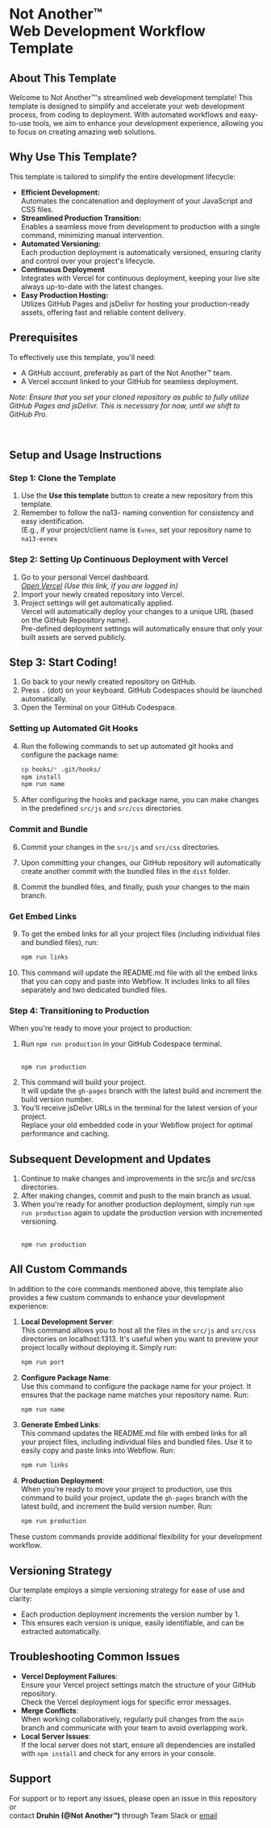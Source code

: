 
# Not Another™ <br> Web Development Workflow Template

## About This Template
Welcome to Not Another™'s streamlined web development template! This template is designed to simplify and accelerate your web development process, from coding to deployment. With automated workflows and easy-to-use tools, we aim to enhance your development experience, allowing you to focus on creating amazing web solutions.

## Why Use This Template?
This template is tailored to simplify the entire development lifecycle:
- **Efficient Development:** <br>
  Automates the concatenation and deployment of your JavaScript and CSS files.
- **Streamlined Production Transition:** <br>
  Enables a seamless move from development to production with a single command, minimizing manual intervention.
- **Automated Versioning:** <br>
  Each production deployment is automatically versioned, ensuring clarity and control over your project's lifecycle.
- **Continuous Deployment** <br>
  Integrates with Vercel for continuous deployment, keeping your live site always up-to-date with the latest changes.
- **Easy Production Hosting:** <br>
  Utilizes GitHub Pages and jsDelivr for hosting your production-ready assets, offering fast and reliable content delivery.

## Prerequisites
To effectively use this template, you'll need:
- A GitHub account, preferably as part of the Not Another™ team.
- A Vercel account linked to your GitHub for seamless deployment.

*Note: Ensure that you set your cloned repository as public to fully utilize GitHub Pages and jsDelivr. This is necessary for now, until we shift to GitHub Pro.*


<br>

## Setup and Usage Instructions
### Step 1: Clone the Template
1) Use the **Use this template** button to create a new repository from this template.
1) Remember to follow the na13- naming convention for consistency and easy identification. <br>
  (E.g., if your project/client name is `Evnex`, set your repository name to `na13-evnex`

### Step 2: Setting Up Continuous Deployment with Vercel
1) Go to your personal Vercel dashboard. <br>
  *[Open Vercel](https://vercel.com/new) (Use this link, if you are logged in)*
1) Import your newly created repository into Vercel.
1) Project settings will get automatically applied. <br>
  Vercel will automatically deploy your changes to a unique URL (based on the GitHub Repository name). <br>
  Pre-defined deployment settings will automatically ensure that only your built assets are served publicly. 

## Step 3: Start Coding!

1. Go back to your newly created repository on GitHub.
2. Press `.` (dot) on your keyboard. GitHub Codespaces should be launched automatically.
3. Open the Terminal on your GitHub Codespace.

### Setting up Automated Git Hooks
4. Run the following commands to set up automated git hooks and configure the package name:

    ```bash
    cp hooks/* .git/hooks/
    npm install
    npm run name
    ```

5. After configuring the hooks and package name, you can make changes in the predefined `src/js` and `src/css` directories.

### Commit and Bundle
6. Commit your changes in the `src/js` and `src/css` directories.

7. Upon committing your changes, our GitHub repository will automatically create another commit with the bundled files in the `dist` folder.

8. Commit the bundled files, and finally, push your changes to the main branch.

### Get Embed Links
9. To get the embed links for all your project files (including individual files and bundled files), run:

    ```bash
    npm run links
    ```

10. This command will update the README.md file with all the embed links that you can copy and paste into Webflow. It includes links to all files separately and two dedicated bundled files.


### Step 4: Transitioning to Production
When you're ready to move your project to production:

1) Run `npm run production` in your GitHub Codespace terminal. <br><br>
   ```
   npm run production
   ```
1) This command will build your project. <br>
   It will update the `gh-pages` branch with the latest build and increment the build version number.
1) You'll receive jsDelivr URLs in the terminal for the latest version of your project. <br>
   Replace your old embedded code in your Webflow project for optimal performance and caching.

## Subsequent Development and Updates
1) Continue to make changes and improvements in the src/js and src/css directories.
2) After making changes, commit and push to the main branch as usual.
3) When you're ready for another production deployment, simply run `npm run production` again to update the production version with incremented versioning. <br><br>
   ```
   npm run production
   ```  


## All Custom Commands

In addition to the core commands mentioned above, this template also provides a few custom commands to enhance your development experience:

1. **Local Development Server**: <br> This command allows you to host all the files in the `src/js` and `src/css` directories on localhost:1313. It's useful when you want to preview your project locally without deploying it. Simply run:

    ```bash
    npm run port
    ```

2. **Configure Package Name**: <br> Use this command to configure the package name for your project. It ensures that the package name matches your repository name. Run:

    ```bash
    npm run name
    ```

3. **Generate Embed Links**: <br> This command updates the README.md file with embed links for all your project files, including individual files and bundled files. Use it to easily copy and paste links into Webflow. Run:

    ```bash
    npm run links
    ```

4. **Production Deployment**: <br> When you're ready to move your project to production, use this command to build your project, update the `gh-pages` branch with the latest build, and increment the build version number. Run:

    ```bash
    npm run production
    ```

These custom commands provide additional flexibility for your development workflow.




## Versioning Strategy
Our template employs a simple versioning strategy for ease of use and clarity:
- Each production deployment increments the version number by 1.
- This ensures each version is unique, easily identifiable, and can be extracted automatically.

## Troubleshooting Common Issues
- **Vercel Deployment Failures**: <br>
  Ensure your Vercel project settings match the structure of your GitHub repository. <br> Check the Vercel deployment logs for specific error messages.
- **Merge Conflicts**: <br>
  When working collaboratively, regularly pull changes from the `main` branch and communicate with your team to avoid overlapping work.
- **Local Server Issues**: <br>
  If the local server does not start, ensure all dependencies are installed with `npm install` and check for any errors in your console.

## Support
For support or to report any issues, please open an issue in this repository or <br>
contact **Druhin (@Not Another™)** through Team Slack or [email](mailto:druhin@na.studio)
